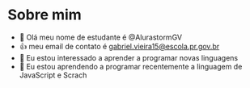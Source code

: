 # Sobre mim

- 👋 Olá meu nome de estudante é @AlurastormGV
- :+1: meu email de contato é gabriel.vieira15@escola.pr.gov.br
- 👀 Eu estou interessado a aprender a programar novas linguagens
- 🌱 Eu estou aprendendo a programar recentemente a linguagem de JavaScript e Scrach



<!---
AlurastormGV/AlurastormGV is a ✨ special ✨ repository because its `README.md` (this file) appears on your GitHub profile.
You can click the Preview link to take a look at your changes.
--->
